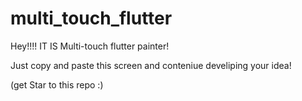 # multi_touch_flutter


Hey!!!! IT IS Multi-touch flutter painter! 

Just copy and paste this screen and conteniue develiping your idea!

(get Star to this repo :)

```
```


